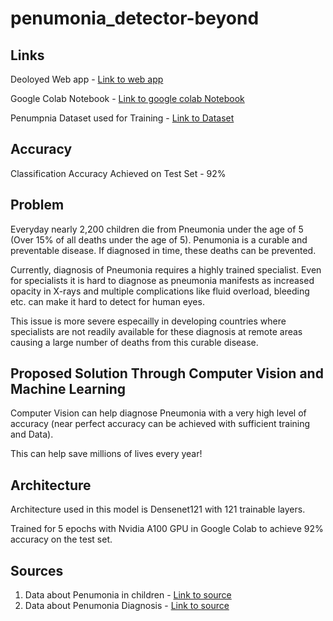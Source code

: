# penumonia_detector-beyond

## Links

Deoloyed Web app - [Link to web app](https://aguaqdni26ffvn62.anvil.app/3IYTWBJHBSYZXHENWIEATWFT)

Google Colab Notebook - [Link to google colab Notebook](https://colab.research.google.com/drive/1X7K9g7yntXIJ18A4mAaa6qWb03ghPzCx?usp=sharing)

Penumpnia Dataset used for Training - [Link to Dataset](https://www.kaggle.com/datasets/paultimothymooney/chest-xray-pneumonia)

## Accuracy

Classification Accuracy Achieved on Test Set - 92%


## Problem


Everyday nearly 2,200 children die from Pneumonia under the age of 5 (Over 15% of all deaths under the age of 5). Penumonia is a curable and preventable disease. If diagnosed in time, these deaths can be prevented. 

Currently, diagnosis of Pneumonia requires a highly trained specialist. Even for specialists it is hard to diagnose as pneumonia manifests as increased opacity in X-rays and multiple complications like fluid overload, bleeding etc. can make it hard to detect for human eyes. 

This issue is more severe especailly in developing countries where specialists are not readily available for these diagnosis at remote areas causing a large number of deaths from this curable disease.


## Proposed Solution Through Computer Vision and Machine Learning

Computer Vision can help diagnose Pneumonia with a very high level of accuracy (near perfect accuracy can be achieved with sufficient training and Data). 

This can help save millions of lives every year!


## Architecture 

Architecture used in this model is Densenet121 with 121 trainable layers. 

Trained for 5 epochs with Nvidia A100 GPU in Google Colab to achieve 92% accuracy on the test set.


## Sources
1. Data about Penumonia in children - [Link to source](https://www.business-standard.com/article/health/pneumonia-kills-one-child-every-39-seconds-127-000-died-in-india-2018-pneumonia-cause-data-119111300489_1.html)
2. Data about Penumonia Diagnosis - [Link to source](https://www.kaggle.com/c/rsna-pneumonia-detection-challenge)
